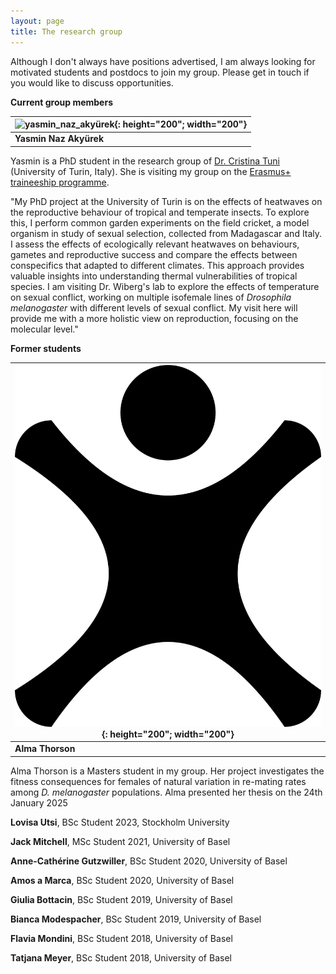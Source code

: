 ```yaml
---
layout: page
title: The research group
---
```


Although I don't always have positions advertised, I am always looking for motivated students and postdocs to join my group. Please get in touch if you would like to discuss opportunities.

**Current group members**

|![yasmin_naz_akyürek](/img/yasmin_naz_akyürek_cropped.jpg){: height="200"; width="200"}|  
|--|
|**Yasmin Naz Akyürek**|

Yasmin is a PhD student in the research group of [Dr. Cristina Tuni](https://sites.google.com/view/tunibiolab/) (University of Turin, Italy). She is visiting my group on the [Erasmus+ traineeship programme](https://erasmus-plus.ec.europa.eu/opportunities/opportunities-for-individuals/students/traineeships-abroad-for-students).

"My PhD project at the University of Turin is on the effects of heatwaves on the reproductive behaviour of tropical and temperate insects. To explore this, I perform common garden experiments on the field cricket, a model organism in study of sexual selection, collected from Madagascar and Italy. I assess the effects of ecologically relevant heatwaves on behaviours, gametes and reproductive success and compare the effects between conspecifics that adapted to different climates. This approach provides valuable insights into understanding thermal vulnerabilities of tropical species. I am visiting Dr. Wiberg's lab to explore the effects of temperature on sexual conflict, working on multiple isofemale lines of *Drosophila melanogaster* with different levels of sexual conflict. My visit here will provide me with a more holistic view on reproduction, focusing on the molecular level."


**Former students**  

|![alma_thorson](/img/default_grp_member.png){: height="200"; width="200"}|  
|--|
|**Alma Thorson**|

Alma Thorson is a Masters student in my group. Her project investigates the fitness consequences for females of natural variation in re-mating rates among *D. melanogaster* populations.
Alma presented her thesis on the 24th January 2025


**Lovisa Utsi**, BSc Student 2023, Stockholm University  

**Jack Mitchell**, MSc Student 2021, University of Basel  

**Anne-Cathérine Gutzwiller**, BSc Student 2020, University of Basel  

**Amos a Marca**, BSc Student 2020, University of Basel  

**Giulia Bottacin**, BSc Student 2019, University of Basel  

**Bianca Modespacher**, BSc Student 2019, University of Basel  

**Flavia Mondini**, BSc Student 2018, University of Basel  

**Tatjana Meyer**, BSc Student 2018, University of Basel